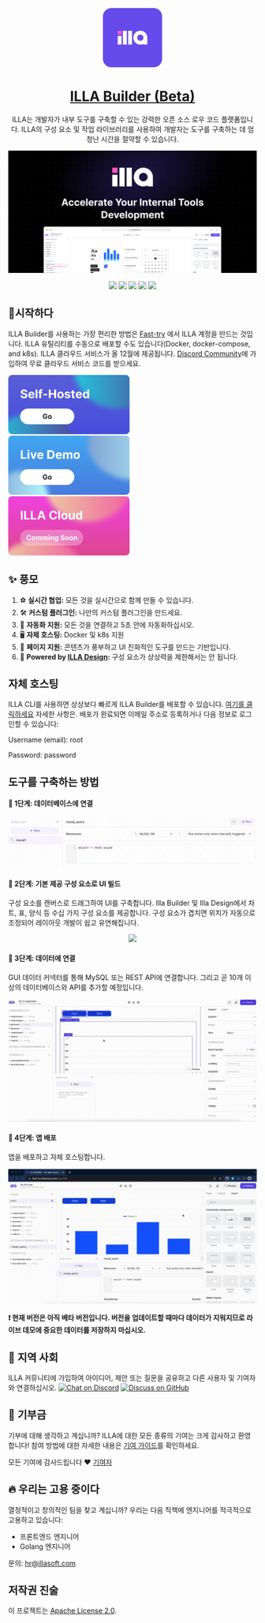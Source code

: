 <div align="center">
  <a href="https://fast-try.illacloud.com/">
    <img alt="ILLA Design Logo" width="120px" height="120px" src="https://github.com/illacloud/.github/blob/main/assets/images/illa-logo.svg"/>
  </a>
</div>

<h1 align="center"><a href="https://fast-try.illacloud.com/">ILLA Builder (Beta)</a></h1>
<p align="center">ILLA는 개발자가 내부 도구를 구축할 수 있는 강력한 오픈 소스 로우 코드 플랫폼입니다. ILLA의 구성 요소 및 작업 라이브러리를 사용하여 개발자는 도구를 구축하는 데 엄청난 시간을 절약할 수 있습니다. </p>


<p align="center">
<a href="https://fast-try.illacloud.com/">
  <img src="https://github.com/illacloud/.github/blob/main/assets/images/github-home.png">
</a>
</p>


<p align="center">
  <a href="https://discord.gg/illacloud"><img src="https://img.shields.io/badge/chat-Discord-7289DA?logo=discord" height=18></a>
  <a href="https://twitter.com/illacloudHQ"><img src="https://img.shields.io/badge/Twitter-1DA1F2?logo=twitter&logoColor=white" height=18></a>
  <a href="https://github.com/orgs/illacloud/discussions"><img src="https://img.shields.io/badge/discussions-GitHub-333333?logo=github" height=18></a>
  <a href="./LICENSE"><img src="https://img.shields.io/github/license/illacloud/illa-builder" height=18></a>
  <a href="./CONTRIBUTING.md"><img src="https://badgen.net/badge/PRs/Welcome/green?icon=storybook" height=18></a>
</p>



## 🚀시작하다
ILLA Builder를 사용하는 가장 편리한 방법은 [Fast-try](https://fast-try.illacloud.com/) 에서 ILLA 계정을 만드는 것입니다. ILLA 유틸리티를 수동으로 배포할 수도 있습니다(Docker, docker-compose, and k8s). ILLA 클라우드 서비스가 올 12월에 제공됩니다. [Discord Community](https://discord.gg/zKf3WKCufR)에 가입하여 무료 클라우드 서비스 코드를 받으세요.  

<p>
  <a href="https://www.illacloud.com/en-US/docs/deploy-introduction"><img src="https://github.com/illacloud/.github/blob/main/assets/images/self-hosted.png" height=120 />
  <a href="https://fast-try.illacloud.com/"><img src="https://github.com/illacloud/.github/blob/main/assets/images/live-demo.png" height=120 />
  <a href="https://illacloud.com"><img src="https://github.com/illacloud/.github/blob/main/assets/images/illa-cloud.png" height=120></a>
</p>



## ✨ 풍모

1. ⚽ **실시간 협업:** 모든 것을 실시간으로 함께 만들 수 있습니다.
2. 🛠 **커스텀 플러그인:** 나만의 커스텀 플러그인을 만드세요.
3. 🤖 **자동화 지원:** 모든 것을 연결하고 5초 안에 자동화하십시오.
4. 🖥 **자체 호스팅:** Docker 및 k8s 지원
5. 📝 **페이지 지원:** 콘텐츠가 풍부하고 UI 친화적인 도구를 만드는 기반입니다.
6. 🎨 **Powered by [ILLA Design](https://github.com/illacloud/illa-design):** 구성 요소가 상상력을 제한해서는 안 됩니다.

## 자체 호스팅
    
ILLA CLI를 사용하면 상상보다 빠르게 ILLA Builder를 배포할 수 있습니다. [여기를 클릭하세요](https://www.illacloud.com/docs/illa-cli) 자세한 사항은.
배포가 완료되면 이메일 주소로 등록하거나 다음 정보로 로그인할 수 있습니다: 
<p align="left">Username (email): root</p>
<p align="left">Password: password</p>

    
    
## 도구를 구축하는 방법

#### 🎯 1단계: 데이터베이스에 연결
<p align="center">
  <a href="https://fast-try.illacloud.com/">
    <img src="https://github.com/illacloud/.github/blob/main/assets/images/sql.jpeg">
  </a>
</p>

#### 🎨 2단계: 기본 제공 구성 요소로 UI 빌드
구성 요소를 캔버스로 드래그하여 UI를 구축합니다. Illa Builder 및 Illa Design에서 차트, 표, 양식 등 수십 가지 구성 요소를 제공합니다. 구성 요소가 겹치면 위치가 자동으로 조정되어 레이아웃 개발이 쉽고 유연해집니다.
<p align="center">
  <a href="https://fast-try.illacloud.com/">
    <img src="https://github.com/illacloud/.github/blob/main/assets/images/edit-ui-with-components.gif">
  </a>
</p>

#### 🔌 3단계: 데이터에 연결
GUI 데이터 커넥터를 통해 MySQL 또는 REST API에 연결합니다. 그리고 곧 10개 이상의 데이터베이스와 API를 추가할 예정입니다.
<p align="center">
  <a href="https://fast-try.illacloud.com/">
    <img src="https://github.com/illacloud/.github/blob/main/assets/images/connect-your-data.gif">
  </a>
</p>

#### 🚀 4단계: 앱 배포
앱을 배포하고 자체 호스팅합니다.
<p align="center">
  <a href="https://fast-try.illacloud.com/">
    <img src="https://github.com/illacloud/.github/blob/main/assets/images/deploy.gif">
  </a>
</p>

**❗ 현재 버전은 아직 베타 버전입니다. 버전을 업데이트할 때마다 데이터가 지워지므로 라이브 데모에 중요한 데이터를 저장하지 마십시오.**

## 💬 지역 사회

ILLA 커뮤니티에 가입하여 아이디어, 제안 또는 질문을 공유하고 다른 사용자 및 기여자와 연결하십시오.
[![Chat on Discord](https://img.shields.io/badge/chat-Discord-7289DA?logo=discord)](https://discord.gg/illacloud)   [![Discuss on GitHub](https://img.shields.io/badge/discussions-GitHub-333333?logo=github)](https://github.com/orgs/illacloud/discussions)   

## 🌱 기부금

기부에 대해 생각하고 계십니까? ILLA에 대한 모든 종류의 기여는 크게 감사하고 환영합니다! 참여 방법에 대한 자세한 내용은 [기여 가이드](./CONTRIBUTING.md)를 확인하세요.
<p>모든 기여에 감사드립니다 ❤︎  <a href="https://github.com/illacloud/illa-builder/graphs/contributors">기여자</a></p>

## 🔥 우리는 고용 중이다

열정적이고 창의적인 팀을 찾고 계십니까? 우리는 다음 직책에 엔지니어를 적극적으로 고용하고 있습니다:

- 프론트엔드 엔지니어
- Golang 엔지니어

문의: hr@illasoft.com

## 저작권 진술

이 프로젝트는 [Apache License 2.0](./LICENSE).
